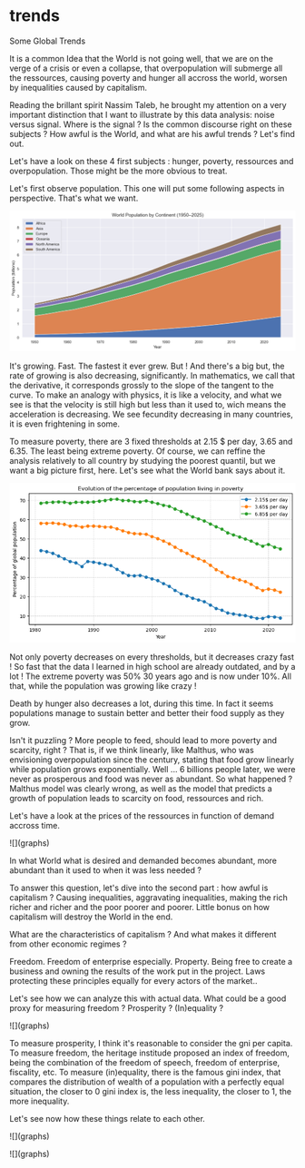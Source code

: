 # trends
Some Global Trends


It is a common Idea that the World is not going well, that we are on the verge of a crisis or even a collapse, that overpopulation will submerge all the ressources, causing poverty and hunger all accross the world, worsen by inequalities caused by capitalism. 

Reading the brillant spirit Nassim Taleb, he brought my attention on a very important distinction that I want to illustrate by this data analysis: noise versus signal. Where is the signal ? Is the common discourse right on these subjects ? How awful is the World, and what are his awful trends ? Let's find out.

Let's have a look on these 4 first subjects : hunger, poverty, ressources and overpopulation. Those might be the more obvious to treat. 

Let's first observe population. This one will put some following aspects in perspective. That's what we want. 

![population](graphs\population.png)

It's growing. Fast. The fastest it ever grew. But ! And there's a big but, the rate of growing is also decreasing, significantly. In mathematics, we call that the derivative, it corresponds grossly to the slope of the tangent to the curve. To make an analogy with physics, it is like a velocity, and what we see is that the velocity is still high but less than it used to, wich means the acceleration is decreasing. We see fecundity decreasing in many countries, it is even frightening in some. 

To measure poverty, there are 3 fixed thresholds at 2.15 $ per day, 3.65 and 6.35. The least being extreme poverty. Of course, we can reffine the analysis relatively to all country by studying the poorest quantil, but we want a big picture first, here. Let's see what the World bank says about it.

![poverty](graphs\poverty.png)

Not only poverty decreases on every thresholds, but it decreases crazy fast ! So fast that the data I learned in high school are already outdated, and by a lot ! The extreme poverty was 50% 30 years ago and is now under 10%. All that, while the population was growing like crazy !

Death by hunger also decreases a lot, during this time. In fact it seems populations manage to sustain better and better their food supply as they grow.

Isn't it puzzling ? More people to feed, should lead to more poverty and scarcity, right ? That is, if we think linearly, like Malthus, who was envisioning overpopulation since the century, stating that food grow linearly while population grows exponentially. Well ... 6 billions people later, we were never as prosperous and food was never as abundant. So what happened ? Malthus model was clearly wrong, as well as the model that predicts a growth of population leads to scarcity on food, ressources and rich.  

Let's have a look at the prices of the ressources in function of demand accross time. 

![](graphs\)

In what World what is desired and demanded becomes abundant, more abundant than it used to when it was less needed ? 

To answer this question, let's dive into the second part : how awful is capitalism ? Causing inequalities, aggravating inequalities, making the rich richer and richer and the poor poorer and poorer. Little bonus on how capitalism will destroy the World in the end. 

What are the characteristics of capitalism ? And what makes it different from other economic regimes ? 

Freedom. Freedom of enterprise especially. 
Property. Being free to create a business and owning the results of the work put in the project. 
Laws protecting these principles equally for every actors of the market..



Let's see how we can analyze this with actual data. What could be a good proxy for measuring freedom ? Prosperity ? (In)equality ?

![](graphs\)


To measure prosperity, I think it's reasonable to consider the gni per capita. To measure freedom, the heritage institude proposed an index of freedom, being the combination of the freedom of speech, freedom of enterprise, fiscality, etc. To measure (in)equality, there is the famous gini index, that compares the distribution of wealth of a population with a perfectly equal situation, the closer to 0 gini index is, the less inequality, the closer to 1, the more inequality. 

Let's see now how these things relate to each other. 

![](graphs\)


![](graphs\)


